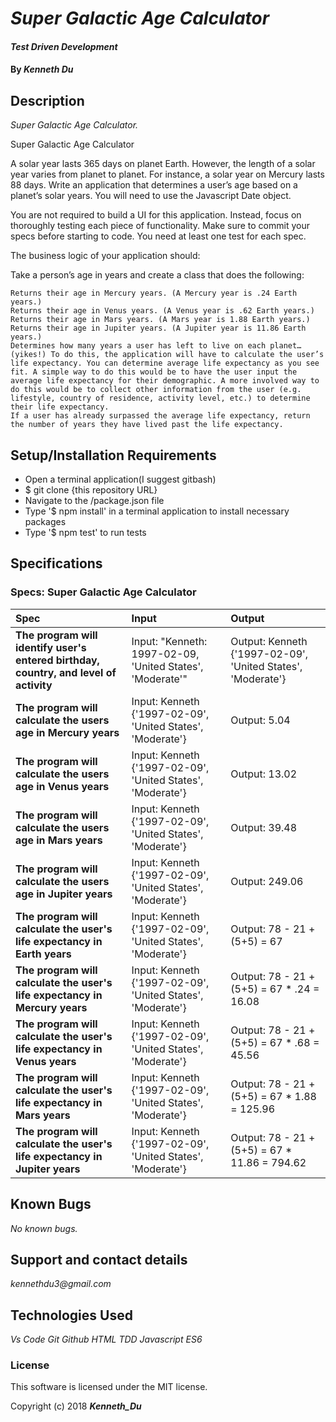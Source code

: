 # _Super Galactic Age Calculator_

#### _Test Driven Development_

#### By _**Kenneth Du**_

## Description

_Super Galactic Age Calculator._

Super Galactic Age Calculator

A solar year lasts 365 days on planet Earth. However, the length of a solar year varies from planet to planet. For instance, a solar year on Mercury lasts 88 days. Write an application that determines a user’s age based on a planet’s solar years. You will need to use the Javascript Date object.

You are not required to build a UI for this application. Instead, focus on thoroughly testing each piece of functionality. Make sure to commit your specs before starting to code. You need at least one test for each spec.

The business logic of your application should:

Take a person’s age in years and create a class that does the following:

    Returns their age in Mercury years. (A Mercury year is .24 Earth years.)
    Returns their age in Venus years. (A Venus year is .62 Earth years.)
    Returns their age in Mars years. (A Mars year is 1.88 Earth years.)
    Returns their age in Jupiter years. (A Jupiter year is 11.86 Earth years.)
    Determines how many years a user has left to live on each planet… (yikes!) To do this, the application will have to calculate the user’s life expectancy. You can determine average life expectancy as you see fit. A simple way to do this would be to have the user input the average life expectancy for their demographic. A more involved way to do this would be to collect other information from the user (e.g. lifestyle, country of residence, activity level, etc.) to determine their life expectancy.
    If a user has already surpassed the average life expectancy, return the number of years they have lived past the life expectancy.

## Setup/Installation Requirements
* Open a terminal application(I suggest gitbash)
* $ git clone {this repository URL}
* Navigate to the /package.json file
* Type '$ npm install' in a terminal application to install necessary packages 
* Type '$ npm test' to run tests

## Specifications

### Specs: Super Galactic Age Calculator
| Spec | Input | Output |
| :-------------     | :------------- | :------------- |
| **The program will identify user's entered birthday, country, and level of activity** | Input: "Kenneth: 1997-02-09, 'United States', 'Moderate'" | Output: Kenneth {'1997-02-09', 'United States', 'Moderate'} |
| **The program will calculate the users age in Mercury years** | Input: Kenneth {'1997-02-09', 'United States', 'Moderate'} | Output: 5.04|
| **The program will calculate the users age in Venus years** | Input:  Kenneth {'1997-02-09', 'United States', 'Moderate'} | Output: 13.02 |
| **The program will calculate the users age in Mars years** | Input:  Kenneth {'1997-02-09', 'United States', 'Moderate'} | Output: 39.48|
| **The program will calculate the users age in Jupiter years** | Input: Kenneth {'1997-02-09', 'United States', 'Moderate'}| Output: 249.06|
| **The program will calculate the user's life expectancy in Earth years** | Input: Kenneth {'1997-02-09', 'United States', 'Moderate'}| Output: 78 - 21 + (5+5) = 67 |
| **The program will calculate the user's life expectancy in Mercury years** | Input: Kenneth {'1997-02-09', 'United States', 'Moderate'}| Output: 78 - 21 + (5+5) = 67 * .24 = 16.08 |
| **The program will calculate the user's life expectancy in Venus years** | Input: Kenneth {'1997-02-09', 'United States', 'Moderate'}| Output: 78 - 21 + (5+5) = 67 * .68 = 45.56 |
| **The program will calculate the user's life expectancy in Mars years** | Input: Kenneth {'1997-02-09', 'United States', 'Moderate'}| Output: 78 - 21 + (5+5) = 67 * 1.88 = 125.96 |
| **The program will calculate the user's life expectancy in Jupiter years** | Input: Kenneth {'1997-02-09', 'United States', 'Moderate'}| Output: 78 - 21 + (5+5) = 67 * 11.86 = 794.62 |

## Known Bugs

_No known bugs._

## Support and contact details

_kennethdu3@gmail.com_

## Technologies Used

_Vs Code_
_Git_
_Github_
_HTML_
_TDD_
_Javascript_
_ES6_

### License

This software is licensed under the MIT license.

Copyright (c) 2018 **_Kenneth_Du_**